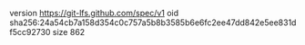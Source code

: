 version https://git-lfs.github.com/spec/v1
oid sha256:24a54cb7a158d354c0c757a5b8b3585b6e6fc2ee47dd842e5ee831df5cc92730
size 862
